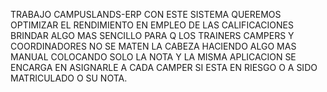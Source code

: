 TRABAJO CAMPUSLANDS-ERP
CON ESTE SISTEMA QUEREMOS OPTIMIZAR EL RENDIMIENTO EN EMPLEO DE LAS CALIFICACIONES BRINDAR ALGO 
MAS SENCILLO PARA Q LOS TRAINERS CAMPERS Y COORDINADORES NO SE MATEN LA CABEZA HACIENDO ALGO MAS 
MANUAL COLOCANDO SOLO LA NOTA Y LA MISMA APLICACION SE ENCARGA EN ASIGNARLE A CADA CAMPER SI ESTA
EN RIESGO O A SIDO MATRICULADO O SU NOTA.
